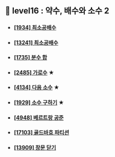 ## 🧾 level16 : 약수, 배수와 소수 2
- #### [[1934] 최소공배수](https://www.acmicpc.net/problem/1934)
- #### [[13241] 최소공배수](https://www.acmicpc.net/problem/13241)
- #### [[1735] 분수 합](https://www.acmicpc.net/problem/1735)
- #### [[2485] 가로수](https://www.acmicpc.net/problem/2485) ★
- #### [[4134] 다음 소수](https://www.acmicpc.net/problem/4134) ★
- #### [[1929] 소수 구하기](https://www.acmicpc.net/problem/1929) ★
- #### [[4948] 베르트랑 공준](https://www.acmicpc.net/problem/4948)
- #### [[17103] 골드바흐 파티션](https://www.acmicpc.net/problem/17103)
- #### [[13909] 창문 닫기](https://www.acmicpc.net/problem/13909)